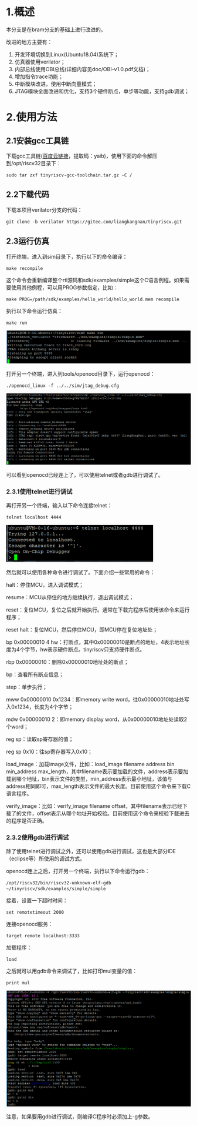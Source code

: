 # 1.概述

本分支是在bram分支的基础上进行改进的。

改进的地方主要有：

1. 开发环境切换到Linux(Ubuntu18.04)系统下；
2. 仿真器使用verilator；
3. 内部总线使用OBI总线(详细内容见doc/OBI-v1.0.pdf文档)；
4. 增加指令trace功能；
5. 中断模块改进，使用中断向量模式；
6. JTAG模块全面改进和优化，支持3个硬件断点，单步等功能，支持gdb调试；

# 2.使用方法

## 2.1安装gcc工具链

下载gcc工具链([百度云链接](https://pan.baidu.com/s/1iRiZoPnt9M1upXsUkvLEfA)，提取码：yaib)，使用下面的命令解压到/opt/riscv32目录下：

```
sudo tar zxf tinyriscv-gcc-toolchain.tar.gz -C /
```

## 2.2下载代码

下载本项目verilator分支的代码：

```
git clone -b verilator https://gitee.com/liangkangnan/tinyriscv.git
```

## 2.3运行仿真

打开终端，进入到sim目录下，执行以下的命令编译：

```
make recompile
```

这个命令会重新编译整个rtl源码和sdk/examples/simple这个C语言例程。如果需要使用其他例程，可以用PROG参数指定，比如：

```
make PROG=/path/sdk/examples/hello_world/hello_world.mem recompile
```

执行以下命令运行仿真：

```
make run
```

![make_run](./pic/make_run.png)

打开另一个终端，进入到tools/openocd目录下，运行openocd：

```
./openocd_linux -f ../../sim/jtag_debug.cfg
```

![openocd](./pic/openocd.png)

可以看到openocd已经连上了，可以使用telnet或者gdb进行调试了。

### 2.3.1使用telnet进行调试

再打开另一个终端，输入以下命令连接telnet：

```
telnet localhost 4444
```

![telnet](./pic/telnet.png)

然后就可以使用各种命令进行调试了。下面介绍一些常用的命令：

halt：停住MCU，进入调试模式；

resume：MCU从停住的地方继续执行，退出调试模式；

reset：复位MCU，复位之后就开始执行。通常在下载完程序后使用该命令来运行程序；

reset halt：复位MCU，然后停住MCU，即MCU停在复位地址处；

bp 0x00000010 4 hw：打断点，其中0x00000010是断点的地址，4表示地址长度为4个字节，hw表示硬件断点。tinyriscv只支持硬件断点。

rbp 0x00000010：删除0x00000010地址处的断点；

bp：查看所有断点信息；

step：单步执行；

mww 0x00000010 0x1234：即memory write word，往0x00000010地址处写入0x1234，长度为4个字节；

mdw 0x00000010 2：即memory display word，从0x00000010地址处读取2个word；

reg sp：读取sp寄存器的值；

reg sp 0x10：往sp寄存器写入0x10；

load_image：加载image文件，比如：load_image filename address bin min_address max_length，其中filename表示要加载的文件，address表示要加载到哪个地址，bin表示文件的类型，min_address表示最小地址，该值与address相同即可，max_length表示文件的最大长度。目前使用这个命令来下载C语言程序。

verify_image：比如：verify_image filename offset，其中filename表示已经下载了的文件，offset表示从哪个地址开始校验。目前使用这个命令来校验下载进去的程序是否正确。

### 2.3.2使用gdb进行调试

除了使用telnet进行调试之外，还可以使用gdb进行调试，这也是大部分IDE（eclipse等）所使用的调试方式。

openocd连上之后，打开另一个终端，执行以下命令运行gdb：

```
/opt/riscv32/bin/riscv32-unknown-elf-gdb ~/tinyriscv/sdk/examples/simple/simple
```

接着，设置一下超时时间：

```
set remotetimeout 2000
```

连接openocd服务：

```
target remote localhost:3333
```

加载程序：

```
load
```

之后就可以用gdb命令来调试了，比如打印mul变量的值：

```
print mul
```

![gdb](./pic/gdb.png)

注意，如果要用gdb进行调试，则编译C程序时必须加上-g参数。


